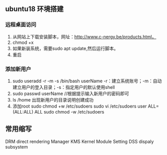 ## ubuntu18 环境搭建

### 远程桌面访问
1. 从网站上下载安装脚本，网址：http://www.c-nergy.be/products.html，
2. chmod +x
3. 如果新装系统，需要sudo apt update,然后运行脚本。
4. 重启

### 添加新用户
1. sudo useradd -r -m -s /bin/bash userName     -r：建立系统账号；-m：自动建立用户的登入目录；-s：指定用户的默认使用shell
2. sudo passwd userName         //根据提示输入新用户的密码即可
3. ls /home 出现新用户的目录说明创建成功
4. 添加root 
   sudo chmod +w /etc/sudoers
   sudo vi /etc/sudoers
   user ALL=(ALL:ALL) ALL
   sudo chmod -w  /etc/sudoers



## 常用缩写
DRM  direct rendering Manager
KMS Kernel Module Setting
DSS  dispaly subsystem


